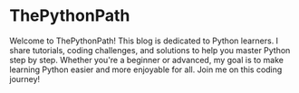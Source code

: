 # ThePythonPath
Welcome to ThePythonPath! This blog is dedicated to Python learners. I share tutorials, coding challenges, and solutions to help you master Python step by step. Whether you're a beginner or advanced, my goal is to make learning Python easier and more enjoyable for all. Join me on this coding journey!
